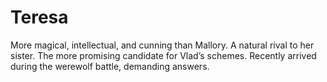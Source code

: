 # Teresa

More magical, intellectual, and cunning than Mallory. A natural rival to her sister. The more promising candidate for Vlad’s schemes. Recently arrived during the werewolf battle, demanding answers.